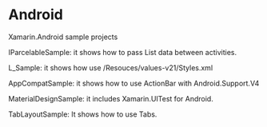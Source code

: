 Android
=======

Xamarin.Android sample projects

IParcelableSample: it shows how to pass List<T> data between activities.

L_Sample: it shows how use /Resouces/values-v21/Styles.xml

AppCompatSample: it shows how to use ActionBar with Android.Support.V4

MaterialDesignSample: it includes Xamarin.UITest for Android.

TabLayoutSample: It shows how to use Tabs.
